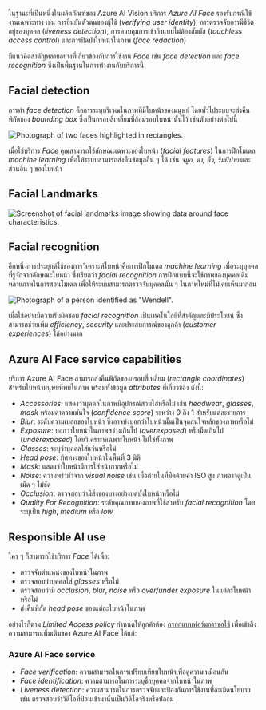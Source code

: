 
ในฐานะที่เป็นหนึ่งในผลิตภัณฑ์ของ Azure AI Vision บริการ _Azure AI Face_ รองรับกรณีใช้งานเฉพาะทาง เช่น การยืนยันตัวตนของผู้ใช้ (_verifying user identity_), การตรวจจับการมีชีวิตอยู่ของบุคคล (_liveness detection_), การควบคุมการเข้าถึงแบบไม่ต้องสัมผัส (_touchless access control_) และการปิดบังใบหน้าในภาพ (_face redaction_)  

มีแนวคิดสำคัญหลายอย่างที่เกี่ยวข้องกับการใช้งาน _Face_ เช่น _face detection_ และ _face recognition_ ซึ่งเป็นพื้นฐานในการทำงานกับบริการนี้

## Facial detection

การทำ _face detection_ คือการระบุบริเวณในภาพที่มีใบหน้าของมนุษย์ โดยทั่วไประบบจะส่งคืนพิกัดของ _bounding box_ ซึ่งเป็นกรอบสี่เหลี่ยมที่ล้อมรอบใบหน้านั้นไว้ เช่นตัวอย่างต่อไปนี้

![Photograph of two faces highlighted in rectangles.](https://learn.microsoft.com/en-us/training/wwl-data-ai/get-started-computer-vision-azure/media/face-detection-1.png)

เมื่อใช้บริการ _Face_ คุณสามารถใช้ลักษณะเฉพาะของใบหน้า (_facial features_) ในการฝึกโมเดล _machine learning_ เพื่อให้ระบบสามารถส่งคืนข้อมูลอื่น ๆ ได้ เช่น _จมูก_, _ตา_, _คิ้ว_, _ริมฝีปาก_ และส่วนอื่น ๆ ของใบหน้า

## Facial Landmarks 

![Screenshot of facial landmarks image showing data around face characteristics.](https://learn.microsoft.com/en-us/training/wwl-data-ai/get-started-computer-vision-azure/media/landmarks-2.png)

## Facial recognition

อีกหนึ่งการประยุกต์ใช้ของการวิเคราะห์ใบหน้าคือการฝึกโมเดล _machine learning_ เพื่อระบุบุคคลที่รู้จักจากลักษณะใบหน้า ซึ่งเรียกว่า _facial recognition_ การฝึกแบบนี้จะใช้ภาพของบุคคลเดิมหลายภาพในการสอนโมเดล เพื่อให้ระบบสามารถตรวจจับบุคคลนั้น ๆ ในภาพใหม่ที่ไม่เคยเห็นมาก่อน

![Photograph of a person identified as "Wendell".](https://learn.microsoft.com/en-us/training/wwl-data-ai/get-started-computer-vision-azure/media/facial-recognition-1.png)

เมื่อใช้อย่างมีความรับผิดชอบ _facial recognition_ เป็นเทคโนโลยีที่สำคัญและมีประโยชน์ ซึ่งสามารถช่วยเพิ่ม _efficiency_, _security_ และประสบการณ์ของลูกค้า (_customer experiences_) ได้อย่างมาก

## Azure AI Face service capabilities

บริการ Azure AI Face สามารถส่งคืนพิกัดของกรอบสี่เหลี่ยม (_rectangle coordinates_) สำหรับใบหน้ามนุษย์ที่พบในภาพ พร้อมทั้งข้อมูล _attributes_ ที่เกี่ยวข้อง ดังนี้:

- _Accessories_: แสดงว่าบุคคลในภาพมีอุปกรณ์สวมใส่หรือไม่ เช่น _headwear_, _glasses_, _mask_ พร้อมค่าความมั่นใจ (_confidence score_) ระหว่าง 0 ถึง 1 สำหรับแต่ละรายการ
- _Blur_: ระดับความเบลอของใบหน้า ซึ่งอาจบ่งบอกว่าใบหน้านั้นเป็นจุดสนใจหลักของภาพหรือไม่
- _Exposure_: บอกว่าใบหน้าในภาพสว่างเกินไป (_overexposed_) หรือมืดเกินไป (_underexposed_) โดยวิเคราะห์เฉพาะใบหน้า ไม่ใช่ทั้งภาพ
- _Glasses_: ระบุว่าบุคคลใส่แว่นหรือไม่
- _Head pose_: ทิศทางของใบหน้าในพื้นที่ 3 มิติ
- _Mask_: แสดงว่าใบหน้ามีการใส่หน้ากากหรือไม่
- _Noise_: ความพร่ามัวจาก _visual noise_ เช่น เมื่อถ่ายในที่มืดด้วยค่า ISO สูง ภาพอาจดูเป็นเม็ด ๆ ไม่ชัด
- _Occlusion_: ตรวจสอบว่ามีสิ่งของบางอย่างบดบังใบหน้าหรือไม่
- _Quality For Recognition_: ระดับคุณภาพของภาพที่ใช้สำหรับ _facial recognition_ โดยระบุเป็น _high_, _medium_ หรือ _low_

## Responsible AI use

ใคร ๆ ก็สามารถใช้บริการ _Face_ ได้เพื่อ:

- ตรวจจับตำแหน่งของใบหน้าในภาพ
- ตรวจสอบว่าบุคคลใส่ _glasses_ หรือไม่
- ตรวจสอบว่ามี _occlusion_, _blur_, _noise_ หรือ _over/under exposure_ ในแต่ละใบหน้าหรือไม่
- ส่งคืนพิกัด _head pose_ ของแต่ละใบหน้าในภาพ

อย่างไรก็ตาม _Limited Access policy_ กำหนดให้ลูกค้าต้อง [กรอกแบบฟอร์มการขอใช้](https://aka.ms/facerecognition) เพื่อเข้าถึงความสามารถเพิ่มเติมของ Azure AI Face ได้แก่:

### Azure AI Face service

- _Face verification_: ความสามารถในการเปรียบเทียบใบหน้าเพื่อดูความเหมือนกัน
- _Face identification_: ความสามารถในการระบุชื่อบุคคลจากใบหน้าในภาพ
- _Liveness detection_: ความสามารถในการตรวจจับและป้องกันการใช้งานที่ละเมิดนโยบาย เช่น ตรวจสอบว่าวิดีโอที่ป้อนเข้ามานั้นเป็นวิดีโอจริงหรือปลอม

